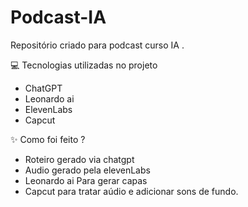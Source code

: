 # Podcast-IA
Repositório criado para podcast curso IA 
.

💻 Tecnologias utilizadas no projeto

* ChatGPT
* Leonardo ai
* ElevenLabs
* Capcut

✨ Como foi feito ?

* Roteiro gerado via chatgpt
* Audio gerado pela elevenLabs
* Leonardo ai Para gerar capas
* Capcut para tratar aúdio e adicionar sons de fundo.
